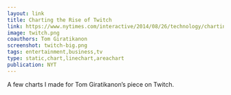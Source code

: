 ```yaml
---
layout: link
title: Charting the Rise of Twitch
link: https://www.nytimes.com/interactive/2014/08/26/technology/charting-the-rise-of-twitch.html
image: twitch.png
coauthors: Tom Giratikanon
screenshot: twitch-big.png
tags: entertainment,business,tv
type: static,chart,linechart,areachart
publication: NYT
---
```


A few charts I made for Tom Giratikanon’s piece on Twitch.

